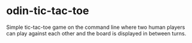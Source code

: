 # odin-tic-tac-toe
Simple tic-tac-toe game on the command line where two human players can play against each other and the board is displayed in between turns.
